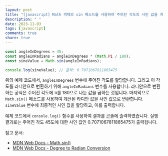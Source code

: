 ```yaml
---
layout: post
title: "[javascript] Math 객체의 sin 메소드를 사용하여 주어진 각도의 사인 값을 계산하는 방법은 무엇인가요?"
description: " "
date: 2023-11-03
tags: [javascript]
comments: true
share: true
---
```


```javascript
const angleInDegrees = 45;
const angleInRadians = angleInDegrees * (Math.PI / 180);
const sineValue = Math.sin(angleInRadians);

console.log(sineValue); // 출력: 0.7071067811865475
```

위의 예제 코드에서, `angleInDegrees` 변수에 주어진 각도를 할당합니다. 그리고 이 각도를 라디안으로 변환하기 위해 `angleInRadians` 변수를 사용합니다. 라디안으로 변환하는 공식은 주어진 각도에 π를 180으로 나눈 값을 곱하는 것입니다. 마지막으로 `Math.sin()` 메소드를 사용하여 계산된 라디안 값을 사인 값으로 변환합니다. `sineValue` 변수에 최종적인 사인 값을 할당하고, 이를 출력합니다.

예제 코드에서 `console.log()` 함수를 사용하여 결과를 콘솔에 출력하였습니다. 실행 결과로는 주어진 각도 45도에 대한 사인 값인 0.7071067811865475가 출력됩니다.

참고 문서:
- [MDN Web Docs - Math.sin()](https://developer.mozilla.org/ko/docs/Web/JavaScript/Reference/Global_Objects/Math/sin)
- [MDN Web Docs - Degree to Radian Conversion](https://developer.mozilla.org/ko/docs/Web/JavaScript/Reference/Global_Objects/Math/PI)